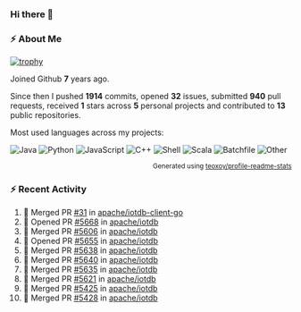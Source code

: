 ### Hi there 👋

### :zap: About Me

[![trophy](https://github-profile-trophy.vercel.app/?username=HTHou&theme=onedark)](https://github.com/ryo-ma/github-profile-trophy)
   
Joined Github **7** years ago.

Since then I pushed **1914** commits, opened **32** issues, submitted **940** pull requests, received **1** stars across **5** personal projects and contributed to **13** public repositories.

Most used languages across my projects:

![Java](https://img.shields.io/static/v1?style=flat-square&label=%E2%A0%80&color=555&labelColor=%23b07219&message=Java%EF%B8%B195.9%25)
![Python](https://img.shields.io/static/v1?style=flat-square&label=%E2%A0%80&color=555&labelColor=%233572A5&message=Python%EF%B8%B10.9%25)
![JavaScript](https://img.shields.io/static/v1?style=flat-square&label=%E2%A0%80&color=555&labelColor=%23f1e05a&message=JavaScript%EF%B8%B10.6%25)
![C++](https://img.shields.io/static/v1?style=flat-square&label=%E2%A0%80&color=555&labelColor=%23f34b7d&message=C%2B%2B%EF%B8%B10.4%25)
![Shell](https://img.shields.io/static/v1?style=flat-square&label=%E2%A0%80&color=555&labelColor=%2389e051&message=Shell%EF%B8%B10.4%25)
![Scala](https://img.shields.io/static/v1?style=flat-square&label=%E2%A0%80&color=555&labelColor=%23c22d40&message=Scala%EF%B8%B10.3%25)
![Batchfile](https://img.shields.io/static/v1?style=flat-square&label=%E2%A0%80&color=555&labelColor=%23C1F12E&message=Batchfile%EF%B8%B10.2%25)
![Other](https://img.shields.io/static/v1?style=flat-square&label=%E2%A0%80&color=555&labelColor=%23ededed&message=Other%EF%B8%B10.8%25)

<p align="right"><sub>Generated using <a href="https://github.com/marketplace/actions/profile-readme-stats">teoxoy/profile-readme-stats</a></sub></p>


<!--![](https://github.com/HTHou/HTHou/blob/output/github-contribution-grid-snake.svg)-->

<!--![Haonan Hou's github stats](https://github-readme-stats.vercel.app/api?username=HTHou&count_private=true&show_icons=true&theme=onedark)-->

<!--![Haonan Hou's wakatime stats](https://github-readme-stats.vercel.app/api/wakatime?username=HTHou&layout=compact&theme=onedark)-->

<!--![Top Langs](https://github-readme-stats.vercel.app/api/top-langs/?username=HTHou&theme=onedark&layout=compact)-->

### :zap: Recent Activity
<!--START_SECTION:activity-->
1. 🎉 Merged PR [#31](https://github.com/apache/iotdb-client-go/pull/31) in [apache/iotdb-client-go](https://github.com/apache/iotdb-client-go)
2. 💪 Opened PR [#5668](https://github.com/apache/iotdb/pull/5668) in [apache/iotdb](https://github.com/apache/iotdb)
3. 🎉 Merged PR [#5606](https://github.com/apache/iotdb/pull/5606) in [apache/iotdb](https://github.com/apache/iotdb)
4. 💪 Opened PR [#5655](https://github.com/apache/iotdb/pull/5655) in [apache/iotdb](https://github.com/apache/iotdb)
5. 🎉 Merged PR [#5638](https://github.com/apache/iotdb/pull/5638) in [apache/iotdb](https://github.com/apache/iotdb)
6. 🎉 Merged PR [#5640](https://github.com/apache/iotdb/pull/5640) in [apache/iotdb](https://github.com/apache/iotdb)
7. 🎉 Merged PR [#5635](https://github.com/apache/iotdb/pull/5635) in [apache/iotdb](https://github.com/apache/iotdb)
8. 🎉 Merged PR [#5621](https://github.com/apache/iotdb/pull/5621) in [apache/iotdb](https://github.com/apache/iotdb)
9. 🎉 Merged PR [#5425](https://github.com/apache/iotdb/pull/5425) in [apache/iotdb](https://github.com/apache/iotdb)
10. 🎉 Merged PR [#5428](https://github.com/apache/iotdb/pull/5428) in [apache/iotdb](https://github.com/apache/iotdb)
<!--END_SECTION:activity-->

<!--
**HTHou/HTHou** is a ✨ _special_ ✨ repository because its `README.md` (this file) appears on your GitHub profile.

Here are some ideas to get you started:

- 🔭 I’m currently working on ...
- 🌱 I’m currently learning ...
- 👯 I’m looking to collaborate on ...
- 🤔 I’m looking for help with ...
- 💬 Ask me about ...
- 📫 How to reach me: ...
- 😄 Pronouns: ...
- ⚡ Fun fact: ...
-->
